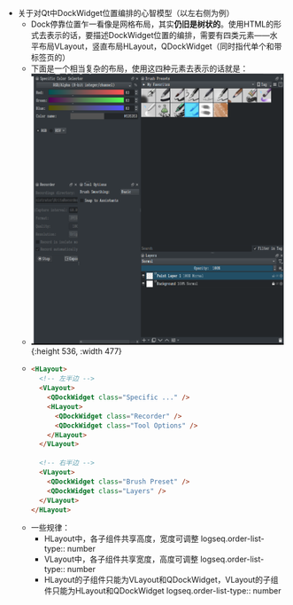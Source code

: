 - 关于对Qt中DockWidget位置编排的心智模型（以左右侧为例）
	- Dock停靠位置乍一看像是网格布局，其实**仍旧是树状的**。使用HTML的形式去表示的话，要描述DockWidget位置的编排，需要有四类元素——水平布局VLayout，竖直布局HLayout，QDockWidget（同时指代单个和带标签页的）
	- 下面是一个相当复杂的布局，使用这四种元素去表示的话就是：
	- ![image.png](../assets/image_1725262234529_0.png){:height 536, :width 477}
	- ```html
	  <HLayout>
	    <!-- 左半边 -->
	    <VLayout>
	      <QDockWidget class="Specific ..." />
	      <HLayout>
	        <QDockWidget class="Recorder" />
	        <QDockWidget class="Tool Options" />
	      </HLayout>
	    </VLayout>
	  
	    <!-- 右半边 -->
	    <VLayout>
	      <QDockWidget class="Brush Preset" />
	      <QDockWidget class="Layers" />
	    </VLayout>
	  </HLayout>
	  ```
	- 一些规律：
		- HLayout中，各子组件共享高度，宽度可调整
		  logseq.order-list-type:: number
		- VLayout中，各子组件共享宽度，高度可调整
		  logseq.order-list-type:: number
		- HLayout的子组件只能为VLayout和QDockWidget，VLayout的子组件只能为HLayout和QDockWidget
		  logseq.order-list-type:: number